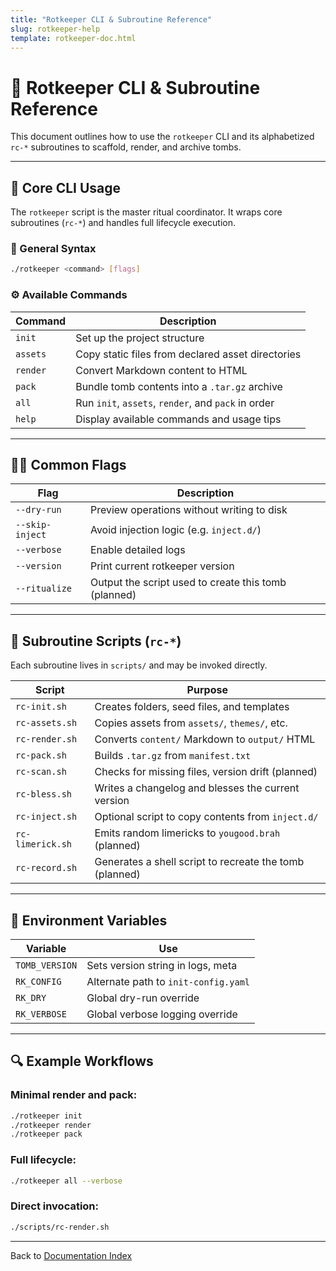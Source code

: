 ```yaml
---
title: "Rotkeeper CLI & Subroutine Reference"
slug: rotkeeper-help
template: rotkeeper-doc.html
---
```


<!-- asset-meta: { name: "rotkeeper-help.md", version: "v0.1.0" } -->

# 📜 Rotkeeper CLI & Subroutine Reference

This document outlines how to use the `rotkeeper` CLI and its alphabetized `rc-*` subroutines to scaffold, render, and archive tombs.

---

## 🧰 Core CLI Usage

The `rotkeeper` script is the master ritual coordinator. It wraps core subroutines (`rc-*`) and handles full lifecycle execution.

### 🔧 General Syntax

```bash
./rotkeeper <command> [flags]
```

### ⚙️ Available Commands

| Command | Description |
|---------|-------------|
| `init` | Set up the project structure |
| `assets` | Copy static files from declared asset directories |
| `render` | Convert Markdown content to HTML |
| `pack` | Bundle tomb contents into a `.tar.gz` archive |
| `all` | Run `init`, `assets`, `render`, and `pack` in order |
| `help` | Display available commands and usage tips |

---

## 🏴‍☠️ Common Flags

| Flag | Description |
|------|-------------|
| `--dry-run` | Preview operations without writing to disk |
| `--skip-inject` | Avoid injection logic (e.g. `inject.d/`) |
| `--verbose` | Enable detailed logs |
| `--version` | Print current rotkeeper version |
| `--ritualize` | Output the script used to create this tomb (planned) |

---

## 🧩 Subroutine Scripts (`rc-*`)

Each subroutine lives in `scripts/` and may be invoked directly.

| Script | Purpose |
|--------|---------|
| `rc-init.sh` | Creates folders, seed files, and templates |
| `rc-assets.sh` | Copies assets from `assets/`, `themes/`, etc. |
| `rc-render.sh` | Converts `content/` Markdown to `output/` HTML |
| `rc-pack.sh` | Builds `.tar.gz` from `manifest.txt` |
| `rc-scan.sh` | Checks for missing files, version drift (planned) |
| `rc-bless.sh` | Writes a changelog and blesses the current version |
| `rc-inject.sh` | Optional script to copy contents from `inject.d/` |
| `rc-limerick.sh` | Emits random limericks to `yougood.brah` (planned) |
| `rc-record.sh` | Generates a shell script to recreate the tomb (planned) |

---

## 🧠 Environment Variables

| Variable | Use |
|----------|-----|
| `TOMB_VERSION` | Sets version string in logs, meta |
| `RK_CONFIG` | Alternate path to `init-config.yaml` |
| `RK_DRY` | Global dry-run override |
| `RK_VERBOSE` | Global verbose logging override |

---

## 🔍 Example Workflows

### Minimal render and pack:

```bash
./rotkeeper init
./rotkeeper render
./rotkeeper pack
```

### Full lifecycle:

```bash
./rotkeeper all --verbose
```

### Direct invocation:

```bash
./scripts/rc-render.sh
```

---

Back to [Documentation Index](index.md)

<!--
LIMERICK

The keeper accepts your command,  
And echoes them back, ghostly and bland.  
Each subroutine call  
Just rewrites it all—  
By entropy’s deeply chilled hand.

SORA PROMPT

"a monochrome terminal with glowing command-line invocations, each input summoning faded subroutines, cold static and flickering glyphs around them"
-->